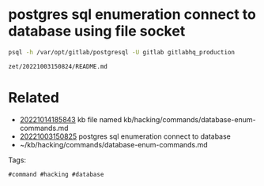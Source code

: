 # postgres sql enumeration connect to database using file socket
```bash
psql -h /var/opt/gitlab/postgresql -U gitlab gitlabhq_production
```

` zet/20221003150824/README.md `

# Related

- [20221014185843](/zet/20221014185843/README.md) kb file named kb/hacking/commands/database-enum-commands.md
- [20221003150825](/zet/20221003150825/README.md) postgres sql enumeration connect to database
- ~/kb/hacking/commands/database-enum-commands.md

Tags:

    #command #hacking #database 
